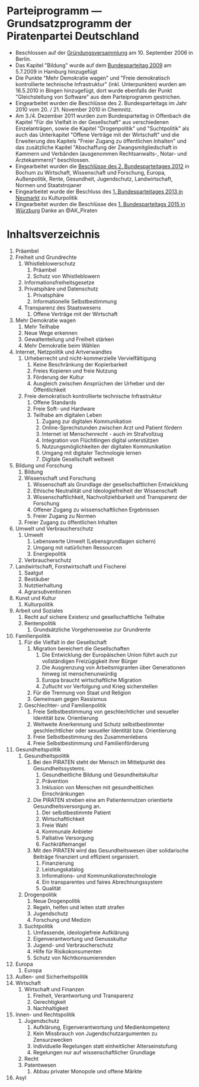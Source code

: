 # Parteiprogramm — Grundsatzprogramm der Piratenpartei Deutschland

-   Beschlossen auf der [Gründungsversammlung](Gründungsversammlung "wikilink") am 10. September 2006 in Berlin.
-   Das Kapitel "Bildung" wurde auf dem [Bundesparteitag 2009](Bundesparteitag_2009 "wikilink") am 5.7.2009 in Hamburg hinzugefügt
-   Die Punkte "Mehr Demokratie wagen" und "Freie demokratisch kontrollierte technische Infrastruktur" (inkl. Unterpunkten) wurden am 16.5.2010 in Bingen hinzugefügt, dort wurde ebenfalls der Punkt "Gleichstellung von Software" aus dem Parteiprogramm gestrichen.
-   Eingearbeitet wurden die Beschlüsse des 2. Bundesparteitags im Jahr 2010 vom 20. / 21. November 2010 in Chemnitz.
-   Am 3./4. Dezember 2011 wurden zum Bundesparteitag in Offenbach die Kapitel "Für die Vielfalt in der Gesellschaft" aus verschiedenen Einzelanträgen, sowie die Kapitel "Drogenpolitik" und "Suchtpolitik" als auch das Unterkapitel "Offene Verträge mit der Wirtschaft" und die Erweiterung des Kapitels "Freier Zugang zu öffentlichen Inhalten" und das zusätzliche Kapitel "Abschaffung der Zwangsmitgliedschaft in Kammern und Verbänden (ausgenommen Rechtsanwalts-, Notar- und Ärztekammern)" beschlossen.
-   Eingearbeitet wurden die [ Beschlüsse des 2. Bundesparteitages 2012](Media:Beschluesse_BPT2012_2.pdf "wikilink") in Bochum zu Wirtschaft, Wissenschaft und Forschung, Europa, Außenpolitik, Rente, Gesundheit, Jugendschutz, Landwirtschaft, Normen und Staatstrojaner
-   Eingearbeitet wurde der Beschluss des [1. Bundesparteitages 2013 in Neumarkt](http://wiki.piratenpartei.de/Bundesparteitag_2013.1/Protokoll#Grundsatzprogramm.C3.A4nderungen) zu Kulturpolitik
-   Eingearbeitet wurden die Beschlüsse des [1. Bundesparteitags 2015 in Würzburg](https://wiki.piratenpartei.de/Antrag:Bundesparteitag_2015.1/Antragsportal/Ergebnisse) Danke an @AK\_Piraten


# Inhaltsverzeichnis

1. Präambel
2. Freiheit und Grundrechte
    1. Whistleblowerschutz
        1. Präambel
        2. Schutz von Whistleblowern
    2. Informationsfreiheitsgesetze
    3. Privatsphäre und Datenschutz
        1. Privatsphäre
        2. Informationelle Selbstbestimmung
    4. Transparenz des Staatswesens
        1. Offene Verträge mit der Wirtschaft
3. Mehr Demokratie wagen
    1. Mehr Teilhabe
    2. Neue Wege erkennen
    3. Gewaltenteilung und Freiheit stärken
    4. Mehr Demokratie beim Wählen
4. Internet, Netzpolitik und Artverwandtes
    1. Urheberrecht und nicht-kommerzielle Vervielfältigung
        1. Keine Beschränkung der Kopierbarkeit
        2. Freies Kopieren und freie Nutzung
        3. Förderung der Kultur
        4. Ausgleich zwischen Ansprüchen der Urheber und der Öffentlichkeit
    2. Freie demokratisch kontrollierte technische Infrastruktur
        1. Offene Standards
        2. Freie Soft- und Hardware
        3. Teilhabe am digitalen Leben
            1. Zugang zur digitalen Kommunikation
            2. Online-Sprechstunden zwischen Arzt und Patient fördern
            3. Internet ist Menschenrecht - auch im Strafvollzug
            4. Integration von Flüchtlingen digital unterstützen
            5. Nutzungsmöglichkeiten der digitalen Kommunikation
            6. Umgang mit digitaler Technologie lernen
            7. Digitale Gesellschaft weltweit
5. Bildung und Forschung
    1. Bildung
    2. Wissenschaft und Forschung
        1. Wissenschaft als Grundlage der gesellschaftlichen Entwicklung
        2. Ethische Neutralität und Ideologiefreiheit der Wissenschaft
        3. Wissenschaftlichkeit, Nachvollziehbarkeit und Transparenz der Forschung
        4. Offener Zugang zu wissenschaftlichen Ergebnissen
        5. Freier Zugang zu Normen
    3. Freier Zugang zu öffentlichen Inhalten
6. Umwelt und Verbraucherschutz
    1. Umwelt
        1. Lebenswerte Umwelt (Lebensgrundlagen sichern)
        2. Umgang mit natürlichen Ressourcen
        3. Energiepolitik
    2. Verbraucherschutz
7. Landwirtschaft, Forstwirtschaft und Fischerei
    1. Saatgut
    2. Bestäuber
    3. Nutztierhaltung
    4. Agrarsubventionen
8. Kunst und Kultur
    1. Kulturpolitik
9. Arbeit und Soziales
    1. Recht auf sichere Existenz und gesellschaftliche Teilhabe
    2. Rentenpolitik
        1. Grundsätzliche Vorgehensweise zur Grundrente
10. Familienpolitik
    1. Für die Vielfalt in der Gesellschaft
        1. Migration bereichert die Gesellschaften
            1. Die Entwicklung der Europäischen Union führt auch zur vollständigen Freizügigkeit ihrer Bürger
            2. Die Ausgrenzung von Arbeitsmigranten über Generationen hinweg ist menschenunwürdig
            3. Europa braucht wirtschaftliche Migration
            4. Zuflucht vor Verfolgung und Krieg sicherstellen
        2. Für die Trennung von Staat und Religion
        3. Gemeinsam gegen Rassismus
    2. Geschlechter- und Familienpolitik
        1. Freie Selbstbestimmung von geschlechtlicher und sexueller Identität bzw. Orientierung
        2. Weltweite Anerkennung und Schutz selbstbestimmter geschlechtlicher oder sexueller Identität bzw. Orientierung
        3. Freie Selbstbestimmung des Zusammenlebens
        4. Freie Selbstbestimmung und Familienförderung
11. Gesundheitspolitik
    1. Gesundheitspolitik
        1. Bei den PIRATEN steht der Mensch im Mittelpunkt des Gesundheitssystems.
            1. Gesundheitliche Bildung und Gesundheitskultur
            2. Prävention
            3. Inklusion von Menschen mit gesundheitlichen Einschränkungen
        2. Die PIRATEN streben eine am Patientennutzen orientierte Gesundheitsversorgung an.
            1. Der selbstbestimmte Patient
            2. Wirtschaftlichkeit
            3. Freie Wahl
            4. Kommunale Anbieter
            5. Palliative Versorgung
            6. Fachkräftemangel
        3. Mit den PIRATEN wird das Gesundheitswesen über solidarische Beiträge finanziert und effizient organisiert.
            1. Finanzierung
            2. Leistungskatalog
            3. Informations- und Kommunikationstechnologie
            4. Ein transparentes und faires Abrechnungssystem
            5. Qualität
    2. Drogenpolitik
        1. Neue Drogenpolitik
        2. Regeln, helfen und leiten statt strafen
        3. Jugendschutz
        4. Forschung und Medizin
    3. Suchtpolitik
        1. Umfassende, ideologiefreie Aufklärung
        2. Eigenverantwortung und Genusskultur
        3. Jugend- und Verbraucherschutz
        4. Hilfe für Risikokonsumenten
        5. Schutz von Nichtkonsumierenden
12. Europa
    1. Europa
13. Außen- und Sicherheitspolitik
14. Wirtschaft
    1. Wirtschaft und Finanzen
        1. Freiheit, Verantwortung und Transparenz
        2. Gerechtigkeit
        3. Nachhaltigkeit
15. Innen- und Rechtspolitik
    1. Jugendschutz
        1. Aufklärung, Eigenverantwortung und Medienkompetenz
        2. Kein Missbrauch von Jugendschutzargumenten zu Zensurzwecken
        3. Individuelle Regelungen statt einheitlicher Alterseinstufung
        4. Regelungen nur auf wissenschaftlicher Grundlage
    2. Recht
    3. Patentwesen
        1. Abbau privater Monopole und offene Märkte
16. Asyl
